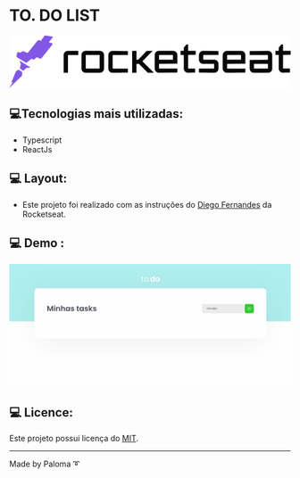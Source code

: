 # TO. DO LIST

  <div align="left">
  <img src="https://github.com/palomavila/to-do-list/blob/main/github/logo.png" title="Logo" />

## 💻Tecnologias mais utilizadas:

- Typescript
- ReactJs

## 💻 Layout:

- Este projeto foi realizado com as instruções do [Diego Fernandes](https://github.com/rocketseat-education/) da Rocketseat.

## 💻 Demo :

  <div align="left">
  <img src="https://github.com/palomavila/to-do-list/blob/main/github/task.gif" title="Screen" />

## 💻 Licence:

Este projeto possui licença do [MIT](https://github.com/palomavila/to-do-list/blob/main/LICENSE).

---

<p align="left">Made by Paloma ➰</p>
